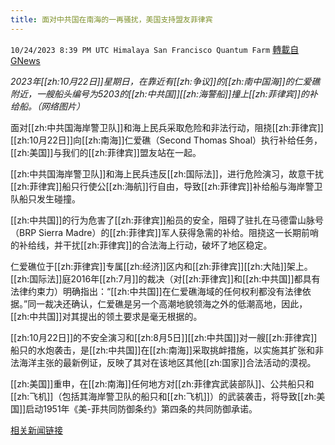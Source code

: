 ```yaml
---
title: 面对中共国在南海的一再骚扰，美国支持盟友菲律宾
---
```

`10/24/2023 8:39 PM UTC Himalaya San Francisco Quantum Farm` [轉載自GNews](https://gnews.org/articles/1875878)

*2023年[[zh:10月22日]]星期日，在靠近有[[zh:争议]]的[[zh:南中国海]]的仁爱礁附近，一艘船头编号为5203的[[zh:中共国]][[zh:海警船]]撞上[[zh:菲律宾]]的补给船。（网络图片）*

面对[[zh:中共国海岸警卫队]]和海上民兵采取危险和非法行动，阻挠[[zh:菲律宾]][[zh:10月22日]]向[[zh:南海]]仁爱礁（Second Thomas Shoal）执行补给任务，[[zh:美国]]与我们的[[zh:菲律宾]]盟友站在一起。

[[zh:中共国海岸警卫队]]和海上民兵违反[[zh:国际法]]，进行危险演习，故意干扰[[zh:菲律宾]]船只行使公[[zh:海航]]行自由，导致[[zh:菲律宾]]补给船与海岸警卫队船只发生碰撞。

[[zh:中共国]]的行为危害了[[zh:菲律宾]]船员的安全，阻碍了驻扎在马德雷山脉号（BRP Sierra Madre）的[[zh:菲律宾]]军人获得急需的补给。阻挠这一长期前哨的补给线，并干扰[[zh:菲律宾]]的合法海上行动，破坏了地区稳定。

仁爱礁位于[[zh:菲律宾]]专属[[zh:经济]]区内和[[zh:菲律宾]][[zh:大陆]]架上。[[zh:国际法]]庭2016年[[zh:7月]]的裁决（对[[zh:菲律宾]]和[[zh:中共国]]都具有法律约束力）明确指出：“[[zh:中共国]]在仁爱礁海域的任何权利都没有法律依据。”同一裁决还确认，仁爱礁是另一个高潮地貌领海之外的低潮高地，因此，[[zh:中共国]]对其提出的领土要求是毫无根据的。

[[zh:10月22日]]的不安全演习和[[zh:8月5日]][[zh:中共国]]对一艘[[zh:菲律宾]]船只的水炮袭击，是[[zh:中共国]]在[[zh:南海]]采取挑衅措施，以实施其扩张和非法海洋主张的最新例证，反映了其对在该地区其他[[zh:国家]]合法活动的漠视。

[[zh:美国]]重申，在[[zh:南海]]任何地方对[[zh:菲律宾武装部队]]、公共船只和[[zh:飞机]]（包括其海岸警卫队的船只和[[zh:飞机]]）的武装袭击，将导致[[zh:美国]]启动1951年《美-菲共同防御条约》第四条的共同防御承诺。



[相关新闻链接](https://www.state.gov/u-s-support-for-our-philippine-allies-in-the-face-of-repeated-prc-harassment-in-the-south-china-sea/)
